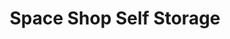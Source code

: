 ---
title: "Space Shop Self Storage"
url: /marietta/space-shop-self-storage/
shop: storage rental
---